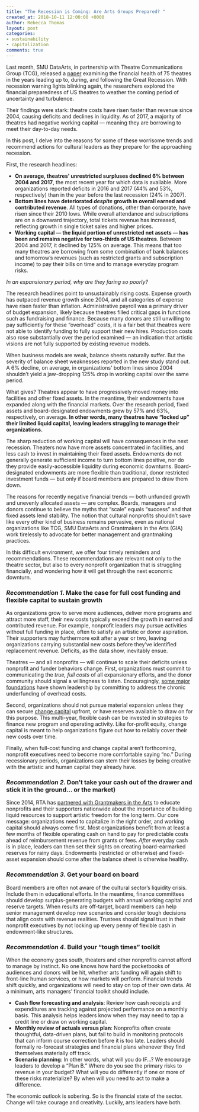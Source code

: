 ```yaml
---
title: "The Recession is Coming: Are Arts Groups Prepared? "
created_at: 2018-10-11 12:00:00 +0000
author: Rebecca Thomas
layout: post
categories:
- sustainability
- capitalization
comments: true
---
```

Last month, SMU DataArts, in partnership with Theatre Communications Group (TCG), released a [paper](https://culturaldata.org/pages/theatres-at-the-crossroads/) examining the financial health of 75 theatres in the years leading up to, during, and following the Great Recession. With recession warning lights blinking again, the researchers explored the financial preparedness of US theatres to weather the coming period of uncertainty and turbulence.

Their findings were stark: theatre costs have risen faster than revenue since 2004, causing deficits and declines in liquidity. As of 2017, a majority of theatres had negative working capital &mdash; meaning they are borrowing to meet their day-to-day needs.

In this post, I delve into the reasons for some of these worrisome trends and recommend actions for cultural leaders as they prepare for the approaching recession.

 First, the research headlines:

- __On average, theatres&rsquo; unrestricted surpluses declined 6% between 2004 and 2017__, the most recent year for which data is available. More organizations reported deficits in 2016 and 2017 (44% and 53%, respectively) than in the year before the last recession (24% in 2007).
- __Bottom lines have deteriorated _despite_ growth in overall earned and contributed revenue__. All types of donations, other than corporate, have risen since their 2010 lows. While overall attendance and subscriptions are on a downward trajectory, total tickets revenue has increased, reflecting growth in single ticket sales and higher prices.
- __Working capital  &mdash; the liquid portion of unrestricted net assets  &mdash; has been and remains negative for two-thirds of US theatres__. Between 2004 and 2017, it declined by 125% on average. This means that too many theatres are borrowing from some combination of bank balances and tomorrow&rsquo;s revenues (such as restricted grants and subscription income) to pay their bills on time and to manage everyday program risks.

_In an expansionary period, why are they faring so poorly?_

The research headlines point to unsustainably rising costs. Expense growth has outpaced revenue growth since 2004, and all categories of expense have risen faster than inflation. Administrative payroll was a primary driver of budget expansion, likely because theatres filled critical gaps in functions such as fundraising and finance. Because many donors are still unwilling to pay sufficiently for these &ldquo;overhead&rdquo; costs, it is a fair bet that theatres were not able to identify funding to fully support their new hires. Production costs also rose substantially over the period examined  &mdash; an indication that artistic visions are not fully supported by existing revenue models.

When business models are weak, balance sheets naturally suffer. But the severity of balance sheet weaknesses reported in the new study stand out. A 6% decline, on average, in organizations&rsquo; bottom lines since 2004 shouldn&rsquo;t yield a jaw-dropping 125% drop in working capital over the same period.

What gives? Theatres appear to have progressively moved money into facilities and other fixed assets. In the meantime, their endowments have expanded along with the financial markets. Over the research period, fixed assets and board-designated endowments grew by 57% and 63%, respectively, on average. __In other words, many theatres have &ldquo;locked up&rdquo; their limited liquid capital, leaving leaders struggling to manage their organizations.__

The sharp reduction of working capital will have consequences in the next recession. Theaters now have more assets concentrated in facilities, and less cash to invest in maintaining their fixed assets. Endowments do not generally generate sufficient income to turn bottom lines positive, nor do they provide easily-accessible liquidity during economic downturns. Board-designated endowments are more flexible than traditional, donor restricted investment funds  &mdash; but only if board members are prepared to draw them down.

The reasons for recently negative financial trends  &mdash; both unfunded growth and unevenly allocated assets  &mdash; are complex. Boards, managers and donors continue to believe the myths that &ldquo;scale&rdquo; equals &ldquo;success&rdquo; and that fixed assets lend stability. The notion that cultural nonprofits shouldn&rsquo;t save like every other kind of business remains pervasive, even as national organizations like TCG, SMU DataArts and Grantmakers in the Arts (GIA) work tirelessly to advocate for better management and grantmaking practices.

In this difficult environment, we offer four timely reminders and recommendations. These recommendations are relevant not only to the theatre sector, but also to every nonprofit organization that is struggling financially, and wondering how it will get through the next economic downturn.

### _Recommendation 1_. Make the case for full cost funding and flexible capital to sustain growth

As organizations grow to serve more audiences, deliver more programs and attract more staff, their new costs typically exceed the growth in earned and contributed revenue. For example, nonprofit leaders may pursue activities without full funding in place, often to satisfy an artistic or donor aspiration. Their supporters may furthermore exit after a year or two, leaving organizations carrying substantial new costs before they&rsquo;ve identified replacement revenue. Deficits, as the data show, inevitably ensue.

Theatres  &mdash; and all nonprofits  &mdash; will continue to scale their deficits unless nonprofit and funder behaviors change. First, organizations must commit to communicating the _true, full costs_ of all expansionary efforts, and the donor community should signal a willingness to listen. Encouragingly, [some major foundations](https://www.philanthropy.com/article/5-CEOs-of-Big-Foundations/247063?utm_source=pt&utm_medium=en&cid=pt&source=ams&sourceId=346939) have shown leadership by committing to address the chronic underfunding of overhead costs.

Second, organizations should not pursue material expansion unless they can secure [change capital](https://www.giarts.org/article/investing-change-ten-lessons-cultural-grantmakers) upfront, or have reserves available to draw on for this purpose. This multi-year, flexible cash can be invested in strategies to finance new program and operating activity. Like for-profit equity, change capital is meant to help organizations figure out how to reliably cover their new costs over time.

Finally, when full-cost funding and change capital aren&rsquo;t forthcoming, nonprofit executives need to become more comfortable saying &ldquo;no.&rdquo; During recessionary periods, organizations can stem their losses by being creative with the artistic and human capital they already have.

### _Recommendation 2_. Don&rsquo;t take your cash out of the drawer and stick it in the ground&hellip; or the market)

Since 2014, RTA has [partnered with Grantmakers in the Arts](https://www.giarts.org/new-conversations-capitalization-and-community-workshop) to educate nonprofits and their supporters nationwide about the importance of building liquid resources to support artistic freedom for the long term. Our core message: organizations need to capitalize in the right order, and working capital should always come first. Most organizations benefit from at least a few months of flexible operating cash on hand to pay for predictable costs ahead of reimbursement revenue from grants or fees. _After_ everyday cash is in place, leaders can then set their sights on creating board-earmarked reserves for rainy days. Endowments (restricted or otherwise) and fixed-asset expansion should come after the balance sheet is otherwise healthy.

### _Recommendation 3_. Get your board on board

Board members are often not aware of the cultural sector&rsquo;s liquidity crisis. Include them in educational efforts. In the meantime, finance committees should develop surplus-generating budgets with annual working capital and reserve targets. When results are off-target, board members can help senior management develop new scenarios and consider tough decisions that align costs with revenue realities. Trustees should signal trust in their nonprofit executives by not locking up every penny of flexible cash in endowment-like structures.

### _Recommendation 4_. Build your &ldquo;tough times&rdquo; toolkit

When the economy goes south, theaters and other nonprofits cannot afford to manage by instinct. No one knows how hard the pocketbooks of audiences and donors will be hit, whether arts funding will again shift to front-line human services, or how markets will perform. Financial trends shift quickly, and organizations will need to stay on top of their own data. At a minimum, arts managers&rsquo; financial toolkit should include.

- __Cash flow forecasting and analysis__: Review how cash receipts and expenditures are tracking against projected performance on a monthly basis. This analysis helps leaders know when they may need to tap a credit line or draw on working capital.
- __Monthly review of actuals versus plan__: Nonprofits often create thoughtful, data-driven plans, but fail to build in monitoring protocols that can inform course correction before it is too late. Leaders should formally re-forecast strategies and financial plans whenever they find themselves materially off track.
- __Scenario planning__: In other words, what will you do IF…? We encourage leaders to develop a &ldquo;Plan B.&rdquo; Where do you see the primary risks to revenue in your budget? What will you do differently if one or more of these risks materialize? By when will you need to act to make a difference.

The economic outlook is sobering. So is the financial state of the sector. Change will take courage and creativity. Luckily, arts leaders have both.
